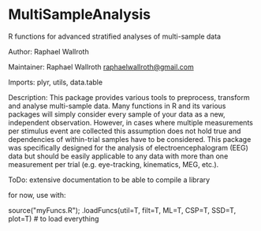 # MultiSampleAnalysis
R functions for advanced stratified analyses of multi-sample data

Author: Raphael Wallroth

Maintainer: Raphael Wallroth <raphaelwallroth@gmail.com>

Imports: plyr, utils, data.table

Description: This package provides various tools to preprocess, transform and analyse multi-sample data. Many functions in R and its various packages will simply consider every sample of your data as a new, independent observation. However, in cases where multiple measurements per stimulus event are collected this assumption does not hold true and dependencies of within-trial samples have to be considered. This package was specifically designed for the analysis of electroencephalogram (EEG) data but should be easily applicable to any data with more than one measurement per trial (e.g. eye-tracking, kinematics, MEG, etc.). 

ToDo: extensive documentation to be able to compile a library

for now, use with:

source("myFuncs.R"); 
.loadFuncs(util=T, filt=T, ML=T, CSP=T, SSD=T, plot=T) # to load everything